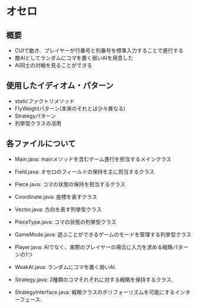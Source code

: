 # オセロ

## 概要
- CUIで動き、プレイヤーが行番号と列番号を標準入力することで進行する
- 敵AIとしてランダムにコマを置く弱いAIを用意した
- AI同士の対戦を見ることができる

## 使用したイディオム・パターン
- staticファクトリメソッド
- FlyWeightパターン(本来のそれとは少々異なる)
- Strategyパターン
- 列挙型クラスの活用

## 各ファイルについて
- Main.java: mainメソッドを含むゲーム進行を担当するメインクラス

- Field.java: オセロのフィールドの保持を主に担当するクラス
- Piece.java: コマの状態の保持を担当するクラス
- Coordinate.java: 座標を表すクラス

- Vector.java: 方向を表す列挙型クラス
- PieceType.java: コマの状態の列挙型クラス

- GameMode.java: 遊ぶことができるゲームのモードを管理する列挙型クラス
- Player.java: AIでなく、実際のプレイヤーの場合に入力を求める戦略パターンの1つ
- WeakAI.java: ランダムにコマを置く弱いAI.
- Strategy.java: 2種類のコマそれぞれに対する戦略を保持するクラス.
- StrategyInterface.java: 戦略クラスのポリフォーリズムを可能にするインターフェース.